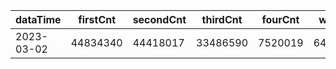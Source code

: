 |dataTime|firstCnt|secondCnt|thirdCnt|fourCnt|winCnt|vrate|wrate|
|-|-|-|-|-|-|-|-|
|2023-03-02|44834340|44418017|33486590|7520019|6469107|86.8%|13.7%|